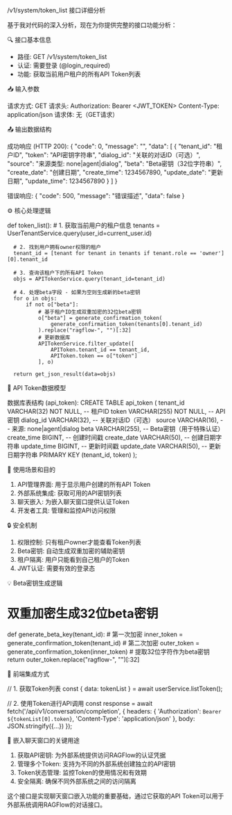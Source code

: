 /v1/system/token_list 接口详细分析

  基于我对代码的深入分析，现在为你提供完整的接口功能分析：

  🔍 接口基本信息

  - 路径: GET /v1/system/token_list
  - 认证: 需要登录 (@login_required)
  - 功能: 获取当前用户租户的所有API Token列表

  📥 输入参数

  请求方式: GET
  请求头:
  Authorization: Bearer <JWT_TOKEN>
  Content-Type: application/json
  请求体: 无（GET请求）

  📤 输出数据结构

  成功响应 (HTTP 200):
  {
    "code": 0,
    "message": "",
    "data": [
      {
        "tenant_id": "租户ID",
        "token": "API密钥字符串",
        "dialog_id": "关联的对话ID（可选）",
        "source": "来源类型: none|agent|dialog",
        "beta": "Beta密钥（32位字符串）",
        "create_date": "创建日期",
        "create_time": 1234567890,
        "update_date": "更新日期",
        "update_time": 1234567890
      }
    ]
  }

  错误响应:
  {
    "code": 500,
    "message": "错误描述",
    "data": false
  }

  ⚙️ 核心处理逻辑

  def token_list():
      # 1. 获取当前用户的租户信息
      tenants = UserTenantService.query(user_id=current_user.id)

      # 2. 找到用户拥有owner权限的租户
      tenant_id = [tenant for tenant in tenants if tenant.role == 'owner'][0].tenant_id
    
      # 3. 查询该租户下的所有API Token
      objs = APITokenService.query(tenant_id=tenant_id)
    
      # 4. 处理beta字段 - 如果为空则生成新的beta密钥
      for o in objs:
          if not o["beta"]:
              # 基于租户ID生成双重加密的32位beta密钥
              o["beta"] = generate_confirmation_token(
                  generate_confirmation_token(tenants[0].tenant_id)
              ).replace("ragflow-", "")[:32]
              # 更新数据库
              APITokenService.filter_update([
                  APIToken.tenant_id == tenant_id,
                  APIToken.token == o["token"]
              ], o)
    
      return get_json_result(data=objs)

  🔑 API Token数据模型

  数据库表结构 (api_token):
  CREATE TABLE api_token (
    tenant_id VARCHAR(32) NOT NULL,    -- 租户ID
    token VARCHAR(255) NOT NULL,       -- API密钥
    dialog_id VARCHAR(32),             -- 关联对话ID（可选）
    source VARCHAR(16),                -- 来源: none|agent|dialog
    beta VARCHAR(255),                 -- Beta密钥（用于特殊认证）
    create_time BIGINT,                -- 创建时间戳
    create_date VARCHAR(50),           -- 创建日期字符串
    update_time BIGINT,                -- 更新时间戳
    update_date VARCHAR(50),           -- 更新日期字符串
    PRIMARY KEY (tenant_id, token)
  );

  🎯 使用场景和目的

  1. API管理界面: 用于显示用户创建的所有API Token
  2. 外部系统集成: 获取可用的API密钥列表
  3. 聊天嵌入: 为嵌入聊天窗口提供认证Token
  4. 开发者工具: 管理和监控API访问权限

  🔒 安全机制

  1. 权限控制: 只有租户owner才能查看Token列表
  2. Beta密钥: 自动生成双重加密的辅助密钥
  3. 租户隔离: 用户只能看到自己租户的Token
  4. JWT认证: 需要有效的登录态

  💡 Beta密钥生成逻辑

  # 双重加密生成32位beta密钥
  def generate_beta_key(tenant_id):
      # 第一次加密
      inner_token = generate_confirmation_token(tenant_id)
      # 第二次加密
      outer_token = generate_confirmation_token(inner_token)
      # 提取32位字符作为beta密钥
      return outer_token.replace("ragflow-", "")[:32]

  🚀 前端集成方式

  // 1. 获取Token列表
  const { data: tokenList } = await userService.listToken();

  // 2. 使用Token进行API调用
  const response = await fetch('/api/v1/conversation/completion', {
    headers: {
      'Authorization': `Bearer ${tokenList[0].token}`,
      'Content-Type': 'application/json'
    },
    body: JSON.stringify({...})
  });

  🎯 嵌入聊天窗口的关键用途

  1. 获取API密钥: 为外部系统提供访问RAGFlow的认证凭据
  2. 管理多个Token: 支持为不同的外部系统创建独立的API密钥
  3. Token状态管理: 监控Token的使用情况和有效期
  4. 安全隔离: 确保不同外部系统之间的访问隔离

  这个接口是实现聊天窗口嵌入功能的重要基础，通过它获取的API Token可以用于外部系统调用RAGFlow的对话接口。